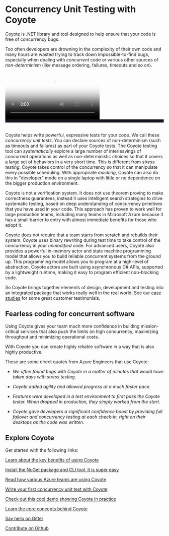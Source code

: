 # Concurrency Unit Testing with Coyote

Coyote is .NET library and tool designed to help ensure that your code is free of concurrency bugs.

Too often developers are drowning in the complexity of their own code and many hours are wasted
trying to track down impossible-to-find bugs, especially when dealing with _concurrent_ code or
various other sources of _non-determinism_ (like message ordering, failures, timeouts and so on).

<div class="embed-responsive embed-responsive-16by9">
    <video id="shortintro" class="embed-responsive-item" controls poster="assets/images/ShortIntro.png">
        <source  class="embed-responsive-item" src="https://github.com/microsoft/coyote-content/raw/master/assets/video/ShortIntro.mp4" type="video/mp4">
        <!-- <source src="/assets/ShortIntro.webm" type="video/webm"> -->
    </video>
</div>

<div id="caption" style="background:#151520; color:white; font-size: 18px; padding:5px;"></div>
<br/>

<script type="text/javascript">

  var captions = [[0, "This animation shows messages passing through a highly parallel distributed system."],
              [5, "Each node represents a microservice or a piece of code running on some machine."],
              [10, "Messages are flying through this system in a way that makes it hard to debug when something goes wrong."],
              [16, "Coyote tests one async path at a time exploring all possible paths through the system and it does this very quickly"],
              [23, "It also records this path so that when it finds a bug that bug is 100% reproducible."]
          ];

  function show_captions(video, caption){
    var time = video.currentTime;
    var line = null;
    for (var i = 0; i < captions.length; i++) {
      var nextline = captions[i];
      if (nextline[0] > time) break;
      line = nextline;
    }
    if (line != null) {
      caption.style.display="block";
      caption.innerHTML = line[1]
    } else {
      caption.style.display="none";
    }
  }

  $(document).ready(function () {
      video  = $("#shortintro")[0];
      caption = $("#caption")[0];
      caption.style.display="none";
      video.ontimeupdate = function() { show_captions(video, caption); };
  });

</script>

Coyote helps write powerful, expressive tests for your code. We call these _concurrency unit tests_.
You can declare sources of non-determinism (such as timeouts and failures) as part of your Coyote
tests. The Coyote testing tool can _systematically_ explore a large number of interleavings of
concurrent operations as well as non-deterministic choices so that it covers a large set of
behaviors in a very short time. This is different from _stress testing_. Coyote takes control of the
concurrency so that it can manipulate every possible scheduling. With appropriate _mocking_, Coyote
can also do this in "developer" mode on a single laptop with little or no dependence on the bigger
production environment.

Coyote is not a verification system. It does not use theorem proving to make correctness guarantees,
instead it uses intelligent search strategies to drive systematic testing, based on deep
understanding of concurrency primitives that you have used in your code. This approach has proven to
work well for large production teams, including many teams in Microsoft Azure because it has a small
barrier to entry with almost immediate benefits for those who adopt it.

Coyote does not require that a team starts from scratch and rebuilds their system. Coyote uses
binary rewriting during test time to take control of the concurrency in your _unmodified_ code. For
advanced users, Coyote also provides a powerful in-memory actor and state machine programming model
that allows you to build reliable concurrent systems from the ground up. This programming model
allows you to program at a high-level of abstraction. Coyote actors are built using
asynchronous C# APIs, supported by a lightweight runtime, making it easy to program efficient
non-blocking code.

So Coyote brings together elements of design, development and testing into an integrated package
that works really well in the real world. See our [case
studies](case-studies/azure-batch-service.md) for some great customer testimonials.

## Fearless coding for concurrent software

Using Coyote gives your team much more confidence in building mission-critical services that
also push the limits on high concurrency, maximizing throughput and minimizing operational costs.

With Coyote you can create highly reliable software in a way that is also highly productive.

These are some direct quotes from Azure Engineers that use Coyote:

  * _We often found bugs with Coyote in a matter of minutes that would have taken days with stress testing._

  * _Coyote added agility and allowed progress at a much faster pace._

  * _Features were developed in a test environment to first pass the Coyote tester. When dropped in
  production, they simply worked from the start._

  * _Coyote gave developers a significant confidence boost by providing full failover and
  concurrency testing at each check-in, right on their desktops as the code was written._

## Explore Coyote

Get started with the following links:

[Learn about the key benefits of using Coyote](overview/benefits.md)

[Install the NuGet package and CLI tool, it is super easy](get-started/install.md)

[Read how various Azure teams are using Coyote](case-studies/azure-batch-service.md)

[Write your first concurrency unit test with Coyote](tutorials/first-concurrency-unit-test.md)

[Check out this cool demo showing Coyote in practice](advanced-topics/actors/state-machine-demo/)

[Learn the core concepts behind Coyote](concepts/non-determinism.md)

[Say hello on Gitter](https://gitter.im/Microsoft/coyote)

[Contribute on Github](https://github.com/microsoft/coyote/)
